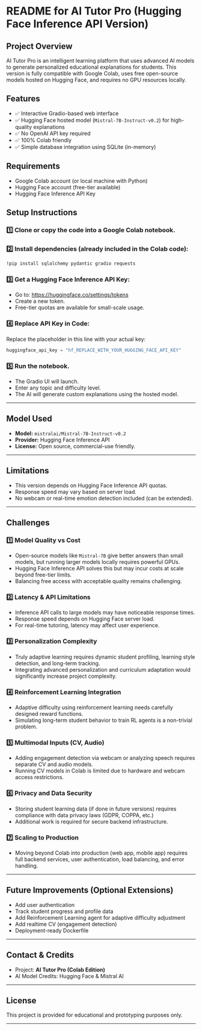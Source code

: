 # README for AI Tutor Pro (Hugging Face Inference API Version)

## Project Overview
AI Tutor Pro is an intelligent learning platform that uses advanced AI models to generate personalized educational explanations for students. This version is fully compatible with Google Colab, uses free open-source models hosted on Hugging Face, and requires no GPU resources locally.

## Features
- ✅ Interactive Gradio-based web interface
- ✅ Hugging Face hosted model (`Mistral-7B-Instruct-v0.2`) for high-quality explanations
- ✅ No OpenAI API key required
- ✅ 100% Colab friendly
- ✅ Simple database integration using SQLite (in-memory)

## Requirements
- Google Colab account (or local machine with Python)
- Hugging Face account (free-tier available)
- Hugging Face Inference API Key

## Setup Instructions

### 1️⃣ Clone or copy the code into a Google Colab notebook.

### 2️⃣ Install dependencies (already included in the Colab code):
```bash
!pip install sqlalchemy pydantic gradio requests
```

### 3️⃣ Get a Hugging Face Inference API Key:
- Go to: https://huggingface.co/settings/tokens
- Create a new token.
- Free-tier quotas are available for small-scale usage.

### 4️⃣ Replace API Key in Code:
Replace the placeholder in this line with your actual key:
```python
huggingface_api_key = "hf_REPLACE_WITH_YOUR_HUGGING_FACE_API_KEY"
```

### 5️⃣ Run the notebook.
- The Gradio UI will launch.
- Enter any topic and difficulty level.
- The AI will generate custom explanations using the hosted model.

---

## Model Used
- **Model:** `mistralai/Mistral-7B-Instruct-v0.2`
- **Provider:** Hugging Face Inference API
- **License:** Open source, commercial-use friendly.

---

## Limitations
- This version depends on Hugging Face Inference API quotas.
- Response speed may vary based on server load.
- No webcam or real-time emotion detection included (can be extended).

---

## Challenges

### 1️⃣ Model Quality vs Cost
- Open-source models like `Mistral-7B` give better answers than small models, but running larger models locally requires powerful GPUs.
- Hugging Face Inference API solves this but may incur costs at scale beyond free-tier limits.
- Balancing free access with acceptable quality remains challenging.

### 2️⃣ Latency & API Limitations
- Inference API calls to large models may have noticeable response times.
- Response speed depends on Hugging Face server load.
- For real-time tutoring, latency may affect user experience.

### 3️⃣ Personalization Complexity
- Truly adaptive learning requires dynamic student profiling, learning style detection, and long-term tracking.
- Integrating advanced personalization and curriculum adaptation would significantly increase project complexity.

### 4️⃣ Reinforcement Learning Integration
- Adaptive difficulty using reinforcement learning needs carefully designed reward functions.
- Simulating long-term student behavior to train RL agents is a non-trivial problem.

### 5️⃣ Multimodal Inputs (CV, Audio)
- Adding engagement detection via webcam or analyzing speech requires separate CV and audio models.
- Running CV models in Colab is limited due to hardware and webcam access restrictions.

### 6️⃣ Privacy and Data Security
- Storing student learning data (if done in future versions) requires compliance with data privacy laws (GDPR, COPPA, etc.)
- Additional work is required for secure backend infrastructure.

### 7️⃣ Scaling to Production
- Moving beyond Colab into production (web app, mobile app) requires full backend services, user authentication, load balancing, and error handling.

---

## Future Improvements (Optional Extensions)
- Add user authentication
- Track student progress and profile data
- Add Reinforcement Learning agent for adaptive difficulty adjustment
- Add realtime CV (engagement detection)
- Deployment-ready Dockerfile

---

## Contact & Credits
- Project: **AI Tutor Pro (Colab Edition)**
- AI Model Credits: Hugging Face & Mistral AI

---

## License
This project is provided for educational and prototyping purposes only.

---
